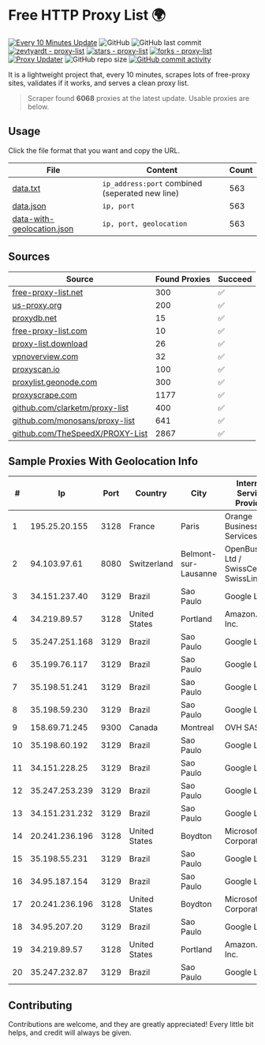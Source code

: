 
# Free HTTP Proxy List 🌍

[![Every 10 Minutes Update](https://github.com/mertguvencli/http-proxy-list/actions/workflows/main.yml/badge.svg?branch=main)](https://github.com/mertguvencli/http-proxy-list/actions/workflows/main.yml)
![GitHub](https://img.shields.io/github/license/mertguvencli/http-proxy-list)
![GitHub last commit](https://img.shields.io/github/last-commit/mertguvencli/http-proxy-list)
[![zevtyardt - proxy-list](https://img.shields.io/static/v1?label=zevtyardt&message=proxy-list&color=blue&logo=github)](https://github.com/zevtyardt/proxy-list "Go to GitHub repo")
[![stars - proxy-list](https://img.shields.io/github/stars/zevtyardt/proxy-list?style=social)](https://github.com/zevtyardt/proxy-list)
[![forks - proxy-list](https://img.shields.io/github/forks/zevtyardt/proxy-list?style=social)](https://github.com/zevtyardt/proxy-list)
[![Proxy Updater](https://github.com/zevtyardt/proxy-list/workflows/Proxy%20Updater/badge.svg)](https://github.com/zevtyardt/proxy-list/actions?query=workflow:"Proxy+Updater")
![GitHub repo size](https://img.shields.io/github/repo-size/zevtyardt/proxy-list)
[![GitHub commit activity](https://img.shields.io/github/commit-activity/m/zevtyardt/proxy-list?logo=commits)](https://github.com/zevtyardt/proxy-list/commits/main)

It is a lightweight project that, every 10 minutes, scrapes lots of free-proxy sites, validates if it works, and serves a clean proxy list.

> Scraper found **6068** proxies at the latest update. Usable proxies are below.

## Usage

Click the file format that you want and copy the URL.

|File|Content|Count|
|----|-------|-----|
|[data.txt](https://raw.githubusercontent.com/mertguvencli/http-proxy-list/main/proxy-list/data.txt)|`ip_address:port` combined (seperated new line)|563|
|[data.json](https://raw.githubusercontent.com/mertguvencli/http-proxy-list/main/proxy-list/data.json)|`ip, port`|563|
|[data-with-geolocation.json](https://raw.githubusercontent.com/mertguvencli/http-proxy-list/main/proxy-list/data-with-geolocation.json)|`ip, port, geolocation`|563|

## Sources

|Source|Found Proxies|Succeed|
|------|-------------|-------|
|[free-proxy-list.net](https://free-proxy-list.net)|300|✅|
|[us-proxy.org](https://www.us-proxy.org)|200|✅|
|[proxydb.net](http://proxydb.net)|15|✅|
|[free-proxy-list.com](https://free-proxy-list.com/?page=&port=&type%5B%5D=http&type%5B%5D=https&up_time=0&search=Search)|10|✅|
|[proxy-list.download](https://www.proxy-list.download/HTTP)|26|✅|
|[vpnoverview.com](https://vpnoverview.com/privacy/anonymous-browsing/free-proxy-servers)|32|✅|
|[proxyscan.io](https://www.proxyscan.io)|100|✅|
|[proxylist.geonode.com](https://proxylist.geonode.com/api/proxy-list?limit=300&page=1&sort_by=lastChecked&sort_type=desc&protocols=http,https)|300|✅|
|[proxyscrape.com](https://api.proxyscrape.com/v2/?request=displayproxies&protocol=http&timeout=10000&country=all&ssl=all&anonymity=all)|1177|✅|
|[github.com/clarketm/proxy-list](https://raw.githubusercontent.com/clarketm/proxy-list/master/proxy-list-raw.txt)|400|✅|
|[github.com/monosans/proxy-list](https://raw.githubusercontent.com/monosans/proxy-list/main/proxies/http.txt)|641|✅|
|[github.com/TheSpeedX/PROXY-List](https://raw.githubusercontent.com/TheSpeedX/PROXY-List/master/http.txt)|2867|✅|


## Sample Proxies With Geolocation Info

|#|Ip|Port|Country|City|Internet Service Provider|
|-|--|----|-------|----|-------------------------|
|1|195.25.20.155|3128|France|Paris|Orange Business Services|
|2|94.103.97.61|8080|Switzerland|Belmont-sur-Lausanne|OpenBusiness Ltd / SwissCenter / SwissLink|
|3|34.151.237.40|3129|Brazil|Sao Paulo|Google LLC|
|4|34.219.89.57|3128|United States|Portland|Amazon.com, Inc.|
|5|35.247.251.168|3129|Brazil|Sao Paulo|Google LLC|
|6|35.199.76.117|3129|Brazil|Sao Paulo|Google LLC|
|7|35.198.51.241|3129|Brazil|Sao Paulo|Google LLC|
|8|35.198.59.230|3129|Brazil|Sao Paulo|Google LLC|
|9|158.69.71.245|9300|Canada|Montreal|OVH SAS|
|10|35.198.60.192|3129|Brazil|Sao Paulo|Google LLC|
|11|34.151.228.25|3129|Brazil|Sao Paulo|Google LLC|
|12|35.247.253.239|3129|Brazil|Sao Paulo|Google LLC|
|13|34.151.231.232|3129|Brazil|Sao Paulo|Google LLC|
|14|20.241.236.196|3128|United States|Boydton|Microsoft Corporation|
|15|35.198.55.231|3129|Brazil|Sao Paulo|Google LLC|
|16|34.95.187.154|3129|Brazil|Sao Paulo|Google LLC|
|17|20.241.236.196|3128|United States|Boydton|Microsoft Corporation|
|18|34.95.207.20|3129|Brazil|Sao Paulo|Google LLC|
|19|34.219.89.57|3128|United States|Portland|Amazon.com, Inc.|
|20|35.247.232.87|3129|Brazil|Sao Paulo|Google LLC|



## Contributing

Contributions are welcome, and they are greatly appreciated! Every
little bit helps, and credit will always be given.

